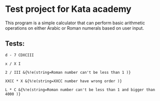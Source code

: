 # Test project for Kata academy

This program is a simple calculator that can perform basic arithmetic operations on either Arabic or Roman numerals based on user input.


## Tests: 

`d - 7
CDXCIII`

`x / X
I`

`2 / III
&{%!e(string=Roman number can't be less than 1 )}`

`XXCC * X
&{%!e(string=XXCC number have wrong order )}`

`L * C
&{%!e(string=Roman number can't be less than 1 and bigger than 4000 )}`





